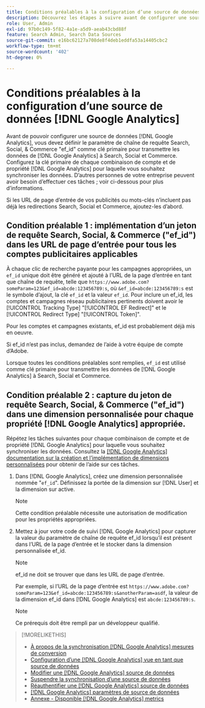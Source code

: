 ```yaml
---
title: Conditions préalables à la configuration d’une source de données  [!DNL Google Analytics]
description: Découvrez les étapes à suivre avant de configurer une source de données  [!DNL Google Analytics] .
role: User, Admin
exl-id: 97b0c149-5f82-4a1e-a5d9-aeab43cbd88f
feature: Search Admin, Search Data Sources
source-git-commit: e16bc62127a708de8f4deb1eddfa53a14405cbc2
workflow-type: tm+mt
source-wordcount: '402'
ht-degree: 0%

---
```


# Conditions préalables à la configuration d’une source de données [!DNL Google Analytics]

Avant de pouvoir configurer une source de données [!DNL Google Analytics], vous devez définir le paramètre de chaîne de requête Search, Social, &amp; Commerce &quot;ef_id&quot; comme clé primaire pour transmettre les données de [!DNL Google Analytics] à Search, Social et Commerce. Configurez la clé primaire de chaque combinaison de compte et de propriété [!DNL Google Analytics] pour laquelle vous souhaitez synchroniser les données. D’autres personnes de votre entreprise peuvent avoir besoin d’effectuer ces tâches ; voir ci-dessous pour plus d’informations.

Si les URL de page d’entrée de vos publicités ou mots-clés n’incluent pas déjà les redirections Search, Social et Commerce, ajoutez-les d’abord.

## Condition préalable 1 : implémentation d’un jeton de requête Search, Social, &amp; Commerce (&quot;ef_id&quot;) dans les URL de page d’entrée pour tous les comptes publicitaires applicables

À chaque clic de recherche payante pour les campagnes appropriées, un `ef_id` unique doit être généré et ajouté à l’URL de la page d’entrée en tant que chaîne de requête, telle que `https://www.adobe.com?someParam=123&ef_id=abcde:123456789:s`, où `&ef_id=abcde:123456789:s` est le symbole d’ajout, la clé `ef_id` et la valeur `ef_id`. Pour inclure un ef_id, les comptes et campagnes réseau publicitaires pertinents doivent avoir le [!UICONTROL Tracking Type] &quot;[!UICONTROL EF Redirect]&quot; et le [!UICONTROL Redirect Type] &quot;[!UICONTROL Token]&quot;.

Pour les comptes et campagnes existants, ef_id est probablement déjà mis en oeuvre.

Si ef_id n’est pas inclus, demandez de l’aide à votre équipe de compte d’Adobe.

Lorsque toutes les conditions préalables sont remplies, `ef_id` est utilisé comme clé primaire pour transmettre les données de [!DNL Google Analytics] à Search, Social et Commerce.

## Condition préalable 2 : capture du jeton de requête Search, Social, &amp; Commerce (&quot;ef_id&quot;) dans une dimension personnalisée pour chaque propriété [!DNL Google Analytics] appropriée.

Répétez les tâches suivantes pour chaque combinaison de compte et de propriété [!DNL Google Analytics] pour laquelle vous souhaitez synchroniser les données. Consultez la [[!DNL Google Analytics] documentation sur la création et l’implémentation de dimensions personnalisées](https://support.google.com/analytics/answer/2709829?hl=en#zippy=%2Cin-this-article) pour obtenir de l’aide sur ces tâches.

1. Dans [!DNL Google Analytics], créez une dimension personnalisée nommée &quot;`ef_id`&quot;. Définissez la portée de la dimension sur [!DNL User] et la dimension sur active.

   >[!NOTE]
   >
   >Cette condition préalable nécessite une autorisation de modification pour les propriétés appropriées.

1. Mettez à jour votre code de suivi [!DNL Google Analytics] pour capturer la valeur du paramètre de chaîne de requête ef_id lorsqu’il est présent dans l’URL de la page d’entrée et le stocker dans la dimension personnalisée ef_id.

   >[!NOTE]
   >
   >ef_id ne doit se trouver que dans les URL de page d’entrée.

   Par exemple, si l’URL de la page d’entrée est `https://www.adobe.com?someParam=123&ef_id=abcde:123456789:s&anotherParam=asdf`, la valeur de la dimension ef_id dans [!DNL Google Analytics] est `abcde:123456789:s`.

   >[!NOTE]
   >
   >Ce prérequis doit être rempli par un développeur qualifié.

>[!MORELIKETHIS]
>
>* [ À propos de la synchronisation  [!DNL Google Analytics] mesures de conversion](data-source-about.md)
>* [ Configuration d’une  [!DNL Google Analytics] vue en tant que source de données](data-source-configure.md)
>* [Modifier une [!DNL Google Analytics] source de données](data-source-edit.md)
>* [Suspendre la synchronisation d’une source de données](data-source-pause.md)
>* [Réauthentifier une [!DNL Google Analytics] source de données](data-source-reauthenticate.md)
>* [[!DNL Google Analytics] paramètres de source de données](data-source-settings.md)
>* [Annexe - Disponible [!DNL Google Analytics] metrics](data-source-ga-metrics.md)
